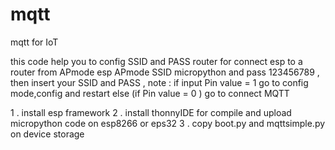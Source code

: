 # mqtt
mqtt for IoT



this code help you to config SSID and PASS router for connect esp to a router from APmode esp 
APmode SSID micropython  and pass 123456789 , then insert your SSID and PASS ,
note : if input Pin value = 1  go to config mode,config and restart
else (if Pin value = 0 )  go to connect MQTT 

1 . install esp framework 
2 . install thonnyIDE for compile and upload micropython code on esp8266 or eps32
3 . copy boot.py and mqttsimple.py on device storage
